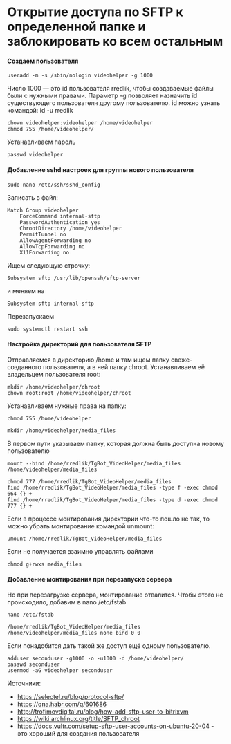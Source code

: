 # Открытие доступа по SFTP к определенной папке и заблокировать ко всем остальным

#### Создаем пользователя
```
useradd -m -s /sbin/nologin videohelper -g 1000
```

Число 1000 — это id пользователя rredlik, чтобы создаваемые файлы были с нужными правами. Параметр -g позволяет назначить id существующего пользователя другому пользователю. id можно узнать командой:  id -u rredlik

```
chown videohelper:videohelper /home/videohelper
chmod 755 /home/videohelper/
```

Устанавливаем пароль
```
passwd videohelper
```
#### Добавление sshd настроек для группы нового пользователя

```
sudo nano /etc/ssh/sshd_config
```

Записать в файл:
```
Match Group videohelper
    ForceCommand internal-sftp
    PasswordAuthentication yes
    ChrootDirectory /home/videohelper
    PermitTunnel no
    AllowAgentForwarding no
    AllowTcpForwarding no
    X11Forwarding no

```
Ищем следующую строчку:

```
Subsystem sftp /usr/lib/openssh/sftp-server
```
и меняем на
```
Subsystem sftp internal-sftp
```

Перезапускаем
```
sudo systemctl restart ssh
```

#### Настройка директорий для пользователя SFTP

Отправляемся в директорию /home и там ищем папку свеже-созданного пользователя, а в ней папку chroot. Устанавливаем её владельцем пользователя root:
```
mkdir /home/videohelper/chroot
chown root:root /home/videohelper/chroot
```
Устанавливаем нужные права на папку:
```
chmod 755 /home/videohelper
```

```
mkdir /home/videohelper/media_files
```

В первом пути указываем папку, которая должна быть доступна новому пользователю
```
mount --bind /home/rredlik/TgBot_VideoHelper/media_files /home/videohelper/media_files
```

```
chmod 777 /home/rredlik/TgBot_VideoHelper/media_files
find /home/rredlik/TgBot_VideoHelper/media_files -type f -exec chmod 664 {} +
find /home/rredlik/TgBot_VideoHelper/media_files -type d -exec chmod 777 {} +
```

Если в процессе монтирования директории что-то пошло не так, то можно убрать монтирование командой unmount:
```
umount /home/rredlik/TgBot_VideoHelper/media_files
```

Если не получается взаимно управлять файлами

```
chmod g+rwxs media_files
```
#### Добавление монтирования при перезапуске сервера

Но при перезагрузке сервера, монтирование отвалится. Чтобы этого не происходило, добавим в nano /etc/fstab
```
nano /etc/fstab
```

```
/home/rredlik/TgBot_VideoHelper/media_files /home/videohelper/media_files none bind 0 0
```

Если понадобится дать такой же доступ ещё одному пользователю.

```
adduser seconduser -g1000 -o -u1000 -d /home/videohelper/
passwd seconduser
usermod -aG videohelper seconduser
```

Источники:
- https://selectel.ru/blog/protocol-sftp/
- https://qna.habr.com/q/601686
- http://trofimovdigital.ru/blog/how-add-sftp-user-to-bitrixvm
- https://wiki.archlinux.org/title/SFTP_chroot
- https://docs.vultr.com/setup-sftp-user-accounts-on-ubuntu-20-04 - это хороший для создания пользователя

